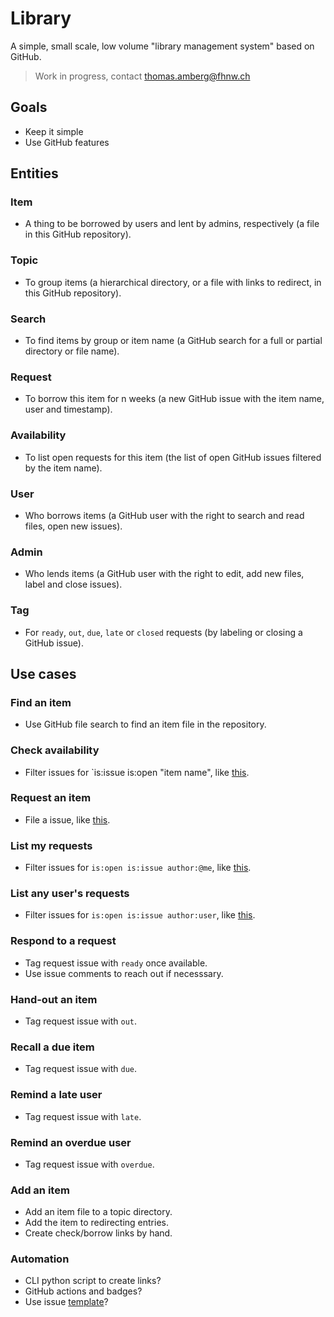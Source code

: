 # Library
A simple, small scale, low volume "library management system" based on GitHub.

> Work in progress, contact thomas.amberg@fhnw.ch

## Goals
- Keep it simple
- Use GitHub features

## Entities
### Item
- A thing to be borrowed by users and lent by admins, respectively (a file in this GitHub repository).

### Topic
- To group items (a hierarchical directory, or a file with links to redirect, in this GitHub repository).

### Search
- To find items by group or item name (a GitHub search for a full or partial directory or file name).

### Request
- To borrow this item for n weeks (a new GitHub issue with the item name, user and timestamp).

### Availability
- To list open requests for this item (the list of open GitHub issues filtered by the item name).

### User
- Who borrows items (a GitHub user with the right to search and read files, open new issues).

### Admin
- Who lends items (a GitHub user with the right to edit, add new files, label and close issues).

### Tag
- For `ready`, `out`, `due`, `late` or `closed` requests (by labeling or closing a GitHub issue).

## Use cases
### Find an item
- Use GitHub file search to find an item file in the repository.

### Check availability
- Filter issues for `is:issue is:open "item name", like [this](TODO).

### Request an item
- File a  issue, like [this](TODO).

### List my requests
- Filter issues for `is:open is:issue author:@me`, like [this](TODO).

### List any user's requests
- Filter issues for `is:open is:issue author:user`, like [this](TODO).

### Respond to a request
- Tag request issue with `ready` once available.
- Use issue comments to reach out if necesssary.

### Hand-out an item
- Tag request issue with `out`.

### Recall a due item
- Tag request issue with `due`.

### Remind a late user
- Tag request issue with `late`.

### Remind an overdue user
- Tag request issue with `overdue`.

### Add an item
- Add an item file to a topic directory.
- Add the item to redirecting entries.
- Create check/borrow links by hand.

### Automation
- CLI python script to create links?
- GitHub actions and badges?
- Use issue [template](https://docs.github.com/en/communities/using-templates-to-encourage-useful-issues-and-pull-requests/configuring-issue-templates-for-your-repository)?
